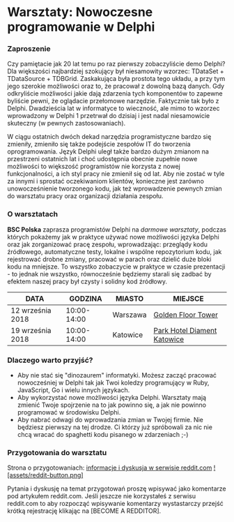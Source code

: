 # Warsztaty: Nowoczesne programowanie w Delphi

### Zaproszenie

Czy pamiętacie jak 20 lat temu po raz pierwszy zobaczyliście demo Delphi? Dla większości najbardziej szokujący był niesamowity wzorzec: TDataSet + TDataSource + TDBGrid. Zaskakująca była prostota tego układu, a przy tym jego szerokie możliwości oraz to, że pracował z dowolną bazą danych. Gdy odkryliście możliwości jakie dają zdarzenia tych komponentów to zapewne byliście pewni, że oglądacie przełomowe narzędzie. Faktycznie tak było z Delphi. Dwadzieścia lat w informatyce to wieczność, ale mimo to wzorzec wprowadzony w Delphi 1 przetrwał do dzisiaj i jest nadal niesamowicie skuteczny (w pewnych zastosowaniach). 

W ciągu ostatnich dwóch dekad narzędzia programistyczne bardzo się zmieniły, zmieniło się także podejście zespołów IT do tworzenia oprogramowania. Język Delphi uległ także bardzo dużym zmianom na przestrzeni ostatnich lat i choć udostępnia obecnie zupełnie nowe możliwości to większość programistów nie korzysta z nowej funkcjonalności, a ich styl pracy nie zmienił się od lat. Aby nie zostać w tyle za innymi i sprostać oczekiwaniom klientów, konieczne jest zarówno unowocześnienie tworzonego kodu, jak też wprowadzenie pewnych zmian do warsztatu pracy oraz organizacji działania zespołu. 

### O warsztatach

**BSC Polska** zaprasza programistów Delphi na *darmowe warsztaty*, podczas których pokażemy jak w praktyce używać nowe możliwości języka Delphi oraz jak zorganizować pracę zespołu, wprowadzając: przeglądy kodu źródłowego, automatyczne testy, lokalne i wspólne repozytorium kodu, jak rejestrować drobne zmiany, pracować w parach oraz dzielić duże bloki kodu na mniejsze. To wszystko zobaczycie w praktyce w czasie prezentacji - to jednak nie wszystko, równocześnie będziemy starali się zadbać by efektem naszej pracy był czysty i solidny kod źródłowy.


| DATA | GODZINA | MIASTO | MIEJSCE |
|-|-|-|-|
| 12 września 2018 | 10:00-14:00 | Warszawa | [Golden Floor Tower](https://www.goldenfloor.pl/centrum/golden-floor-tower/) |
| 19 września 2018 | 10:00-14:00 | Katowice | [Park Hotel Diament Katowice](http://www.hotelediament.pl/hotele/park-hotel-diament-katowice/) |

### Dlaczego warto przyjść?

* Aby nie stać się "dinozaurem" informatyki. Możesz zacząć pracować nowocześniej w Delphi tak jak Twoi koledzy programujący w Ruby, JavaScript, Go i wielu innych językach.
* Aby wykorzystać nowe możliwości języka Delphi. Warsztaty mają zmienić Twoje spojrzenie na to jak powinno się, a jak nie powinno programować w środowisku Delphi. 
* Aby nabrać odwagi do wprowadzania zmian w Twojej firmie. Nie będziesz pierwszy na tej drodze. Ci którzy już spróbowali za nic nie chcą wracać do spaghetti kodu pisanego w zdarzeniach ;-)

### Przygotowania do warsztatu

Strona o przygotowaniach: [informacje i dyskusja w serwisie reddit.com](https://www.reddit.com/user/BogdanPolakBSC/comments/9cwjvr/) [![assets/reddit-button.png]](https://www.reddit.com/user/BogdanPolakBSC/comments/9cwjvr/)

Pytania i dyskusję na temat przygotowań proszę wpisywać jako komentarze pod artykułem reddit.com. Jeśli jeszcze nie korzystałeś z serwisu reddit.com to aby rozpocząć wpisywanie komentarzy wystastarczy przejść krótką rejestrację klikając na [BECOME A REDDITOR].
